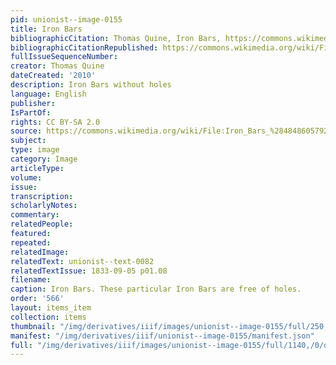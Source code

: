 ```yaml
---
pid: unionist--image-0155
title: Iron Bars
bibliographicCitation: Thomas Quine, Iron Bars, https://commons.wikimedia.org/w/index.php?curid=51955042
bibliographicCitationRepublished: https://commons.wikimedia.org/wiki/File:Iron_Bars_%284848605792%29.jpg#/media/File:Iron_Bars_(4848605792).jpg
fullIssueSequenceNumber: 
creator: Thomas Quine
dateCreated: '2010'
description: Iron Bars without holes
language: English
publisher: 
IsPartOf: 
rights: CC BY-SA 2.0
source: https://commons.wikimedia.org/wiki/File:Iron_Bars_%284848605792%29.jpg#/media/File:Iron_Bars_(4848605792).jpg
subject: 
type: image
category: Image
articleType: 
volume: 
issue: 
transcription: 
scholarlyNotes: 
commentary: 
relatedPeople: 
featured: 
repeated: 
relatedImage: 
relatedText: unionist--text-0082
relatedTextIssue: 1833-09-05 p01.08
filename: 
caption: Iron Bars. These particular Iron Bars are free of holes.
order: '566'
layout: items_item
collection: items
thumbnail: "/img/derivatives/iiif/images/unionist--image-0155/full/250,/0/default.jpg"
manifest: "/img/derivatives/iiif/unionist--image-0155/manifest.json"
full: "/img/derivatives/iiif/images/unionist--image-0155/full/1140,/0/default.jpg"
---
```


